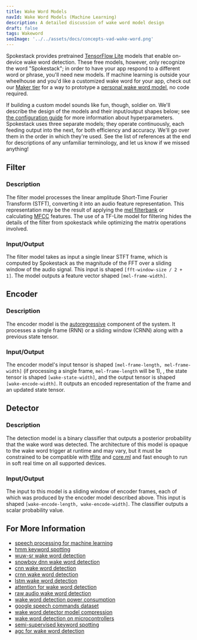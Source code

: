 ```yaml
---
title: Wake Word Models
navId: Wake Word Models (Machine Learning)
description: A detailed discussion of wake word model design
draft: false
tags: Wakeword
seoImage: '../../assets/docs/concepts-vad-wake-word.png'
---
```


Spokestack provides pretrained [TensorFlow Lite](https://www.tensorflow.org/lite) models that enable on-device wake word detection. These free models, however, only recognize the word "Spokestack"; in order to have your app respond to a different word or phrase, you'll need new models. If machine learning is outside your wheelhouse and you'd like a customized wake word for your app, check out our [Maker tier](/pricing#maker) for a way to prototype a [personal wake word model](/blog/what-are-personal-ai-models), no code required.

If building a custom model sounds like fun, though, soldier on. We'll describe the design of the models and their input/output shapes below; see [the configuration guide](pipeline-configuration) for more information about hyperparameters. Spokestack uses three separate models; they operate continuously, each feeding output into the next, for both efficiency and accuracy. We'll go over them in the order in which they're used. See the list of references at the end for descriptions of any unfamiliar terminology, and let us know if we missed anything!

## Filter

### Description

The filter model processes the linear amplitude Short-Time Fourier Transform (STFT), converting it into an audio feature representation. This representation may be the result of applying the [mel filterbank](https://en.wikipedia.org/wiki/Mel_scale) or calculating [MFCC](https://en.wikipedia.org/wiki/Mel-frequency_cepstrum) features. The use of a TF-Lite model for filtering hides the details of the filter from spokestack while optimizing the matrix operations involved.

### Input/Output

The filter model takes as input a single linear STFT frame, which is computed by Spokestack as the magnitude of the FFT over a sliding window of the audio signal. This input is shaped `[fft-window-size / 2 + 1]`. The model outputs a feature vector shaped `[mel-frame-width]`.

## Encoder

### Description

The encoder model is the [autoregressive](https://en.wikipedia.org/wiki/Autoregressive_model) component of the system. It processes a single frame (RNN) or a sliding window (CRNN) along with a previous state tensor.

### Input/Output

The encoder model's input tensor is shaped `[mel-frame-length, mel-frame-width]` (if processing a single frame, `mel-frame-length` will be 1), , the state tensor is shaped `[wake-state-width]`, and the output tensor is shaped `[wake-encode-width]`. It outputs an encoded representation of the frame and an updated state tensor.

## Detector

### Description

The detection model is a binary classifier that outputs a posterior probability that the wake word was detected. The architecture of this model is opaque to the wake word trigger at runtime and may vary, but it must be constrained to be compatible with [tflite](https://www.tensorflow.org/lite/) and [core.ml](https://developer.apple.com/documentation/coreml) and fast enough to run in soft real time on all supported devices.

### Input/Output

The input to this model is a sliding window of encoder frames, each of which was produced by the encoder model described above. This input is shaped `[wake-encode-length, wake-encode-width]`. The classifier outputs a scalar probability value.

## For More Information

- [speech processing for machine learning](https://haythamfayek.com/2016/04/21/speech-processing-for-machine-learning.html)
- [hmm keyword spotting](https://pdfs.semanticscholar.org/5be1/67bb082b32242818b9107fab26070dfcd8d2.pdf)
- [wuw-sr wake word detection](https://pdfs.semanticscholar.org/0b00/efa192ba2b8e87b0ea02330fe1881ed1457d.pdf)
- [snowboy dnn wake word detection](https://static.googleusercontent.com/media/research.google.com/en//pubs/archive/42537.pdf)
- [cnn wake word detection](https://static.googleusercontent.com/media/research.google.com/en//pubs/archive/43969.pdf)
- [crnn wake word detection](https://arxiv.org/pdf/1703.05390.pdf)
- [lstm wake word detection](https://diglib.tugraz.at/download.php?id=582ed1a5e0503&location=browse)
- [attention for wake word detection](https://arxiv.org/pdf/1803.10916.pdf)
- [raw audio wake word detection](https://m.media-amazon.com/images/G/01/amazon.jobs/2017_ASRU_Paper._CB1198675309_.pdf)
- [wake word detection power consumption](https://arxiv.org/pdf/1711.00333.pdf)
- [google speech commands dataset](https://research.googleblog.com/2017/08/launching-speech-commands-dataset.html)
- [wake word detector model compression](https://s3-us-west-2.amazonaws.com/amazon.jobs-public-documents/Model_Compression_applied_to_small-_footprint_keyword_spotting.pdf)
- [wake word detection on microcontrollers](https://arxiv.org/pdf/1711.07128.pdf)
- [semi-supervised keyword spotting](http://cs229.stanford.edu/proj2016/report/Mahmoud-KeywordSpottingInArabicSpeech-report.pdf.pdf)
- [agc for wake word detection](https://static.googleusercontent.com/media/research.google.com/ru//pubs/archive/43289.pdf)
